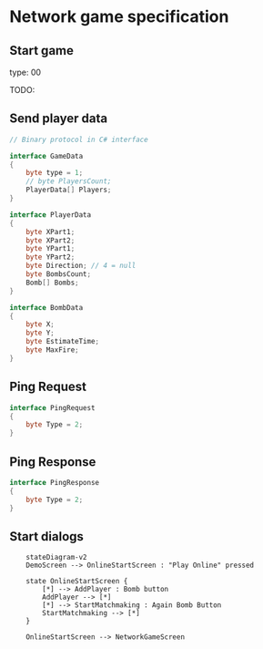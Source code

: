 ﻿# Network game specification

## Start game
type: 00

TODO:

## Send player data

```cs
// Binary protocol in C# interface

interface GameData
{
    byte type = 1;
    // byte PlayersCount;
    PlayerData[] Players;
}

interface PlayerData
{
    byte XPart1;
    byte XPart2;
    byte YPart1;
    byte YPart2;
    byte Direction; // 4 = null
    byte BombsCount;
    Bomb[] Bombs;
}

interface BombData
{
    byte X;
    byte Y;
    byte EstimateTime;
    byte MaxFire;
}
```

## Ping Request

```cs
interface PingRequest
{
    byte Type = 2;
}
```

## Ping Response
```cs
interface PingResponse
{
    byte Type = 2;
}
```

## Start dialogs

```mermaid
    stateDiagram-v2
    DemoScreen --> OnlineStartScreen : "Play Online" pressed

    state OnlineStartScreen {
        [*] --> AddPlayer : Bomb button
        AddPlayer --> [*]
        [*] --> StartMatchmaking : Again Bomb Button
        StartMatchmaking --> [*]
    }

    OnlineStartScreen --> NetworkGameScreen
```